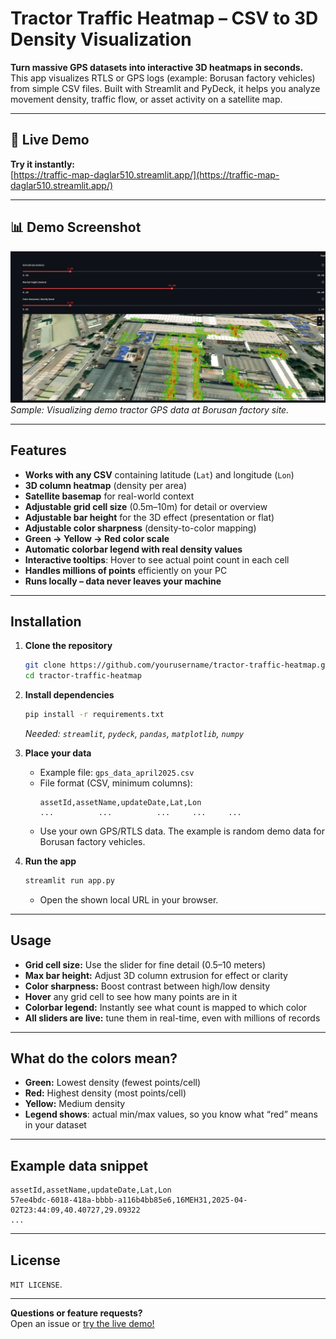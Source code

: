 # Tractor Traffic Heatmap – CSV to 3D Density Visualization

**Turn massive GPS datasets into interactive 3D heatmaps in seconds.**  
This app visualizes RTLS or GPS logs (example: Borusan factory vehicles) from simple CSV files. Built with Streamlit and PyDeck, it helps you analyze movement density, traffic flow, or asset activity on a satellite map.

---

## 🚀 Live Demo

 **Try it instantly:**  
[https://traffic-map-daglar510.streamlit.app/](https://traffic-map-daglar510.streamlit.app/)

---

## 📊 Demo Screenshot

![Demo screenshot](demo.PNG)  
*Sample: Visualizing demo tractor GPS data at Borusan factory site.*

---

## Features

- **Works with any CSV** containing latitude (`Lat`) and longitude (`Lon`)
- **3D column heatmap** (density per area)
- **Satellite basemap** for real-world context
- **Adjustable grid cell size** (0.5m–10m) for detail or overview
- **Adjustable bar height** for the 3D effect (presentation or flat)
- **Adjustable color sharpness** (density-to-color mapping)
- **Green → Yellow → Red color scale**
- **Automatic colorbar legend with real density values**
- **Interactive tooltips**: Hover to see actual point count in each cell
- **Handles millions of points** efficiently on your PC
- **Runs locally – data never leaves your machine**

---

## Installation

1. **Clone the repository**
    ```bash
    git clone https://github.com/yourusername/tractor-traffic-heatmap.git
    cd tractor-traffic-heatmap
    ```

2. **Install dependencies**
    ```bash
    pip install -r requirements.txt
    ```
    _Needed: `streamlit`, `pydeck`, `pandas`, `matplotlib`, `numpy`_

3. **Place your data**

    - Example file: `gps_data_april2025.csv`
    - File format (CSV, minimum columns):
        ```
        assetId,assetName,updateDate,Lat,Lon
        ...          ...          ...     ...     ...
        ```
    - Use your own GPS/RTLS data. The example is random demo data for Borusan factory vehicles.

4. **Run the app**
    ```bash
    streamlit run app.py
    ```
    - Open the shown local URL in your browser.

---

## Usage

- **Grid cell size:** Use the slider for fine detail (0.5–10 meters)
- **Max bar height:** Adjust 3D column extrusion for effect or clarity
- **Color sharpness:** Boost contrast between high/low density
- **Hover** any grid cell to see how many points are in it
- **Colorbar legend:** Instantly see what count is mapped to which color
- **All sliders are live:** tune them in real-time, even with millions of records

---

## What do the colors mean?

- **Green:** Lowest density (fewest points/cell)
- **Red:** Highest density (most points/cell)
- **Yellow:** Medium density
- **Legend shows**: actual min/max values, so you know what “red” means in your dataset

---

## Example data snippet

```csv
assetId,assetName,updateDate,Lat,Lon
57ee4bdc-6018-418a-bbbb-a116b4bb85e6,16MEH31,2025-04-02T23:44:09,40.40727,29.09322
...
```

---

## License

`MIT LICENSE`.

---

**Questions or feature requests?**  
Open an issue or [try the live demo!](https://traffic-map-daglar510.streamlit.app/)
